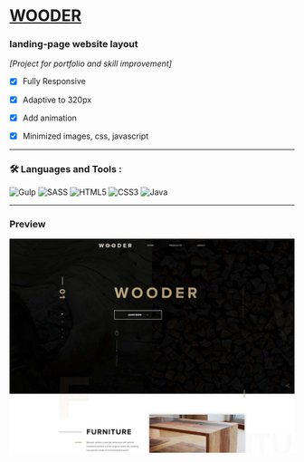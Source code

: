 # [WOODER](https://zevaniy.github.io/wooder/ "WOODER")
### **landing-page website layout**

*[Project for portfolio and skill improvement]*

- [x] Fully Responsive

- [x] Adaptive to 320px

- [x] Add animation

- [x] Minimized images, css, javascript

***
### :hammer_and_wrench: Languages and Tools :

![Gulp](https://img.shields.io/badge/GULP-%23CF4647.svg?style=for-the-badge&logo=gulp&logoColor=white)
![SASS](https://img.shields.io/badge/SASS-hotpink.svg?style=for-the-badge&logo=SASS&logoColor=white)
![HTML5](https://img.shields.io/badge/html5-%23E34F26.svg?style=for-the-badge&logo=html5&logoColor=white)
![CSS3](https://img.shields.io/badge/css3-%231572B6.svg?style=for-the-badge&logo=css3&logoColor=white)
![Java](https://img.shields.io/badge/java-%23ED8B00.svg?style=for-the-badge&logo=java&logoColor=white)

***
### Preview

![](/preview-images/main-page.jpg)

